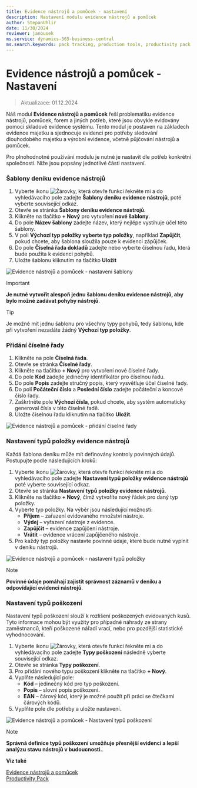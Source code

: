 ```yaml
---
title: Evidence nástrojů a pomůcek - nastavení
description: Nastavení modulu evidence nástrojů a pomůcek
author: StepanUhlir
date: 11/30/2024
reviewer: janousek
ms.service: dynamics-365-business-central
ms.search.keywords: pack tracking, production tools, productivity pack
---
```

# Evidence nástrojů a pomůcek - Nastavení
> Aktualizace: 01.12.2024

 Náš modul **Evidence nástrojů a pomůcek** řeší problematiku evidence nástrojů, pomůcek, forem a jiných potřeb, které jsou obvykle evidovány pomocí skladové evidence systému. Tento modul je postaven na základech evidence majetku a sjednocuje evidenci pro potřeby sledování dlouhodobého majetku a výrobní evidence, včetně půjčování nástrojů a pomůcek.

 Pro plnohodnotné používání modulu je nutné je nastavit dle potřeb konkrétní společnosti. Níže jsou popsány jednotlivé části nastavení.

### Šablony deníku evidence nástrojů

1. Vyberte ikonu ![Žárovky, která otevře funkci řekněte mi](media/ui-search/search_small.png "Řekněte mi, co chcete udělat") a do vyhledávacího pole zadejte **Šablony deníku evidence nástrojů**, poté vyberte související odkaz.
2. Otevře se stránka **Šablony deníku evidence nástrojů**.
3. Klikněte na tlačítko **+ Nový** pro vytvoření **nové šablony**.
4. Do pole **Název šablony** zadejte název, který nejlépe vystihuje účel této šablony.
5. V poli **Výchozí typ položky vyberte typ položky**, například **Zapůjčit**, pokud chcete, aby šablona sloužila pouze k evidenci zápůjček. 
6. Do pole **Číselná řada dokladů** zadejte nebo vyberte číselnou řadu, která bude použita k evidenci pohybů.
7. Uložte šablonu kliknutím na tlačítko **Uložit**

![Evidence nástrojů a pomůcek - nastavení šablony](media/production-tools-tool-journal-template.png)

> [!IMPORTANT]  
> **Je nutné vytvořit alespoň jednu šablonu deníku evidence nástrojů, aby bylo možné zadávat pohyby nástrojů**.

> [!TIP]
> Je možné mít jednu šablonu pro všechny typy pohybů, tedy šablonu, kde při vytvoření nezadáte žádný **Výchozí typ položky**.

### Přidání číselné řady

1. Klikněte na pole **Číselná řada**.
2. Otevře se stránka **Číselné řady**.
3. Klikněte na tlačítko **+ Nový** pro vytvoření nové číselné řady.
4. Do pole **Kód** zadejte jedinečný identifikátor pro číselnou řadu.
5. Do pole **Popis** zadejte stručný popis, který vysvětluje účel číselné řady.
6. Do polí **Počáteční číslo** a **Poslední číslo** zadejte počáteční a koncové číslo řady.
7. Zaškrtněte pole **Výchozí čísla**, pokud chcete, aby systém automaticky generoval čísla v této číselné řadě.
8. Uložte číselnou řadu kliknutím na tlačítko **Uložit**.

![Evidence nástrojů a pomůcek - přidání číselné řady](media/production-tools-add-no.series.png)

### Nastavení typů položky evidence nástrojů

Každá šablona deníku může mít definovány kontroly povinných údajů. Postupujte podle následujících kroků:

1. Vyberte ikonu ![Žárovky, která otevře funkci řekněte mi](media/ui-search/search_small.png "Řekněte mi, co chcete udělat") a do vyhledávacího pole zadejte **Nastavení typů položky evidence nástrojů** poté vyberte související odkaz.
2. Otevře se stránka **Nastavení typů položky evidence nástrojů**.
3. Klikněte na tlačítko **+ Nový**, čímž vytvoříte nový řádek pro daný typ položky.
4. Vyberte typ položky. Na výběr jsou následující možnosti:
   - **Příjem** – zařazení evidovaného množství nástroje.
   - **Výdej** – vyřazení nástroje z evidence.
   - **Zapůjčit** – evidence zapůjčení nástroje.
   - **Vrátit** – evidence vrácení zapůjčeného nástroje.
5. Pro každý typ položky nastavte povinné údaje, které bude nutné vyplnit v deníku nástrojů.

![Evidence nástrojů a pomůcek - nastavení typů položky](media/production-tools-tool-entry-type-setup.png)

> [!NOTE]  
> **Povinné údaje pomáhají zajistit správnost záznamů v deníku a odpovídající evidenci nástrojů**.

### Nastavení typů poškození

Nastavení typů poškození slouží k rozlišení poškozených evidovaných kusů. Tyto informace mohou být využity pro případné náhrady ze strany zaměstnanců, kteří poškozené nářadí vrací, nebo pro pozdější statistické vyhodnocování.

1. Vyberte ikonu ![Žárovky, která otevře funkci řekněte mi](media/ui-search/search_small.png "Řekněte mi, co chcete udělat") a do vyhledávacího pole zadejte **Typy poškození** následně vyberte související odkaz.
2. Otevře se stránka **Typy poškození**.
3. Pro přidání nového typu poškození klikněte na tlačítko **+ Nový**.
4. Vyplňte následující pole:
   - **Kód** – jedinečný kód pro typ poškození.
   - **Popis** – slovní popis poškození.
   - **EAN** – čárový kód, který je možné použít při práci se čtečkami čárových kódů.
5. Vyplňte pole dle potřeby a uložte nastavení.

![Evidence nástrojů a pomůcek - Nastavení typů poškození](media/production-tools-damage-types.png)

> [!NOTE]  
> **Správná definice typů poškození umožňuje přesnější evidenci a lepší analýzu stavu nástrojů v budoucnosti.**.




**Viz také**

[Evidence nástrojů a pomůcek](production-tools.md)  
[Productivity Pack](productivity-pack.md)